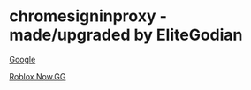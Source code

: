 # chromesigninproxy - made/upgraded by EliteGodian


<a target="_self" href="https://www.google.com" > Google </a>  


<a target="_self" href="https://now.gg/apps/roblox-corporation/5349/roblox.html" > Roblox Now.GG </a>
